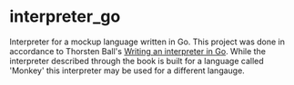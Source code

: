 # interpreter_go
Interpreter for a mockup language written in Go. This project was done in accordance to Thorsten Ball's [Writing an interpreter in Go](https://interpreterbook.com/). 
While the interpreter described through the book is built for a language called 'Monkey' this interpreter may be used for a different langauge.
